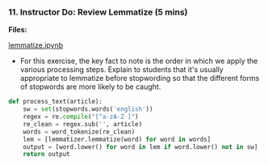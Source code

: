 ### 11. Instructor Do: Review Lemmatize (5 mins)

**Files:** 

[lemmatize.ipynb](Activities/06-Stu_Lemmatize/Solved/lemmatize.ipynb)

* For this exercise, the key fact to note is the order in which we apply the various processing steps. Explain to students that it's usually appropriate to lemmatize before stopwording so that the different forms of stopwords are more likely to be caught. 

```python
def process_text(article):
    sw = set(stopwords.words('english'))
    regex = re.compile("[^a-zA-Z ]")
    re_clean = regex.sub('', article)
    words = word_tokenize(re_clean)
    lem = [lemmatizer.lemmatize(word) for word in words]
    output = [word.lower() for word in lem if word.lower() not in sw]
    return output
```

